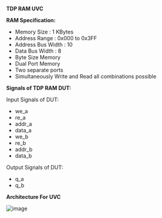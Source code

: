**TDP RAM UVC**

**RAM Specification:**

  - Memory Size       : 1 KBytes
  - Address Range     : 0x000 to 0x3FF
  - Address Bus Width : 10
  - Data Bus Width    : 8
  - Byte Size Memory
  - Dual Port Memory
  - Two separate ports
  - Simultaneously Write and Read all combinations possible

**Signals of TDP RAM DUT:**

Input Signals of DUT:

  - we_a
  - re_a
  - addr_a
  - data_a
  - we_b
  - re_b
  - addr_b
  - data_b

Output Signals of DUT:

  - q_a
  - q_b

**Architecture For UVC**

![image](https://github.com/shahid2107/TDP-RAM-UVC/assets/86091931/b84cf6b4-2891-45d1-9b32-b3bd7b38fef7)

